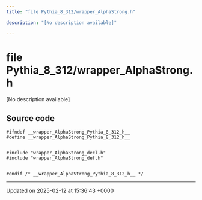 ```yaml
---
title: "file Pythia_8_312/wrapper_AlphaStrong.h"

description: "[No description available]"

---
```


# file Pythia_8_312/wrapper_AlphaStrong.h

[No description available]




## Source code

```
#ifndef __wrapper_AlphaStrong_Pythia_8_312_h__
#define __wrapper_AlphaStrong_Pythia_8_312_h__


#include "wrapper_AlphaStrong_decl.h"
#include "wrapper_AlphaStrong_def.h"


#endif /* __wrapper_AlphaStrong_Pythia_8_312_h__ */
```


-------------------------------

Updated on 2025-02-12 at 15:36:43 +0000
